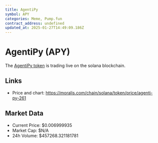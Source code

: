 ```yaml
---
title: AgentiPy
symbol: APY
categories: Meme, Pump.fun
contract_address: undefined
updated_at: 2025-01-27T14:49:09.186Z
---
```


# AgentiPy (APY)
The [AgentiPy token](https://moralis.com/chain/solana/token/price/agenti-py-261) is trading live on the solana blockchain.

## Links
- Price and chart: https://moralis.com/chain/solana/token/price/agenti-py-261

## Market Data
- Current Price: $0.006999935
- Market Cap: $N/A
- 24h Volume: $457268.321181781
